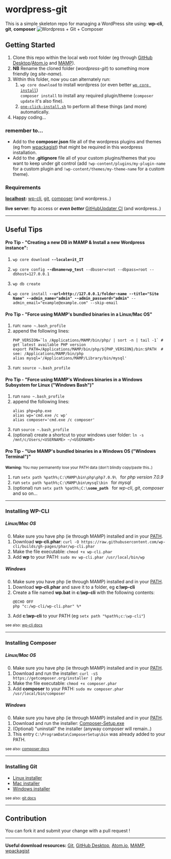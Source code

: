 # wordpress-git

This is a simple skeleton repo for managing a WordPress site using: **wp-cli**, **git**, **composer**
![Wordpress + Git + Composer](https://cdn.deliciousbrains.com/content/uploads/2015/05/Git-Composer.png)

## Getting Started

1. Clone this repo within the local web root folder (eg through [GitHub Desktop](https://desktop.github.com/)/[Atom.io](https://atom.io/) and [MAMP](https://www.mamp.info/)).
2. **NB** Rename the cloned folder (_wordpress-git_) to something more friendly (eg _site-name_).
3. Within this folder, now you can alternately run:
      1. `wp core download` to install wordpress (or even better [`wp core install`](#pro-tip---creating-a-new-db-in-mamp--install-a-new-wordpress-instance))<br>`composer install` to install any required plugin/theme (`composer update` it's also fine).
      2. [`one-click-install.sh`](./one-click-install.sh) to perform all these things (and more) automatically.
6. Happy coding...

### remember to...
- Add to the **composer.json** file all of the wordpress plugins and themes (eg from [wpackagist](http://wpackagist.org/)) that might be required in this wordpress installation.
- Add to the **.gitignore** file all of your custom plugins/themes that you want to keep under git control (add `!wp-content/plugins/my-plugin-name` for a custom plugin and `!wp-content/themes/my-theme-name` for a custom theme).

### Requirements
**[localhost](http://127.0.0.1):** [wp-cli](#installing-wp-cli), [git](#installing-git), [composer](#installing-composer) (and wordpress..)

**live server:** ftp access or _**even better**_ [GitHubUpdater CI](https://medium.com/@limikael/continuous-integration-for-wordpress-d152ec4852e5) (and wordpress..)

---

## Useful Tips

#### Pro Tip - "Creating a new DB in MAMP & Install a new Wordpress instance":

1. `wp core download `**`--locale=it_IT`**

2. `wp core config `**`--dbname=wp_test`**` --dbuser=root --dbpass=root --dbhost=127.0.0.1`

3. `wp db create`

4. `wp core install `**`--url=http://127.0.0.1/folder-name`**` `**`--title="Site Name"`**` `**`--admin_name="admin"`**` `**`--admin_password="admin"`**` --admin_email="example@example.com" --skip-email`

#### Pro Tip - "Force using MAMP's bundled binaries in a Linux/Mac OS"
1. run: `nano ~.bash_profile`
2. append the following lines:
     ```
     PHP_VERSION=`ls /Applications/MAMP/bin/php/ | sort -n | tail -1` # get latest available PHP version
     export PATH=/Applications/MAMP/bin/php/${PHP_VERSION}/bin:$PATH  # see: /Applications/MAMP/bin/php
     alias mysql='/Applications/MAMP/Library/bin/mysql'
     ```
3. run: `source ~.bash_profile`

#### Pro Tip - "Force using MAMP's Windows binaries in a Windows Subsystem for Linux ("Windows Bash")"
1. run `nano ~.bash_profile`
2. append the following lines:
     ```
     alias php=php.exe
     alias wp='cmd.exe /c wp'
     alias composer='cmd.exe /c composer'
     ```
3. run `source ~.bash_profile`
4. (optional) create a shortcut to your windows user folder: `ln -s /mnt/c/Users/<USERNAME> ~/<USERNAME>`

#### Pro Tip - "Use MAMP's bundled binaries in a Windows OS ("Windows Terminal")"
<sub><b>Warning:</b> You may permanently lose your PATH data (don't blindly copy/paste this..)</sub>
1. run ``setx path %path%;C:\MAMP\bin\php\php7.0.9\ `` for _php version 7.0.9_
2. run ``setx path %path%;C:\MAMP\bin\mysql\bin `` for _mysql_
3. (optional) run ``setx path %path%;C:\``**``some_path``**`` `` for _wp-cli_, _git_, _composer_ and so on...

---

### Installing WP-CLI

##### Linux/Mac OS

0. Make sure you have php (ie through MAMP) installed and in your [PATH](#pro-tip---force-using-mamps-bundled-binaries-in-a-linuxmac-os).
1. Download **wp-cli.phar**: `curl -O https://raw.githubusercontent.com/wp-cli/builds/gh-pages/phar/wp-cli.phar`
2. Make the file executable: `chmod +x wp-cli.phar`
3. Add **wp** to your PATH: `sudo mv wp-cli.phar /usr/local/bin/wp`

##### Windows

0. Make sure you have php (ie through MAMP) installed and in your [PATH](#pro-tip---use-mamps-bundled-binaries-in-a-windows-os-windows-terminal).
1. Download **wp-cli.phar** and save it to a folder, eg **c:\wp-cli**
2. Create a file named **wp.bat** in **c:\wp-cli** with the following contents:
     ```
     @ECHO OFF
     php "c:/wp-cli/wp-cli.phar" %*
     ```
3. Add **c:\wp-cli** to your PATH (eg `setx path "%path%;c:\wp-cli"`)

<sub>see also: <a href="https://make.wordpress.org/cli/handbook/installing/">wp-cli docs</a></sub>

---

### Installing Composer

##### Linux/Mac OS

0. Make sure you have php (ie through MAMP) installed and in your [PATH](#pro-tip---force-using-mamps-bundled-binaries-in-a-linuxmac-os).
1. Download and run the installer: `curl -sS https://getcomposer.org/installer | php`
2. Make the file executable: `chmod +x composer.phar`
3. Add **composer** to your PATH: `sudo mv composer.phar /usr/local/bin/composer`

##### Windows

0. Make sure you have php (ie through MAMP) installed and in your [PATH](#pro-tip---use-mamps-bundled-binaries-in-a-windows-os-windows-terminal).
1. Download and run the installer: [Composer-Setup.exe](https://getcomposer.org/Composer-Setup.exe)
2. (Optional) "uninstall" the installer (anyway composer will remain..)
3. This entry `C:\ProgramData\ComposerSetup\bin` was already added to your PATH.

<sub>see also: <a href="https://getcomposer.org/doc/00-intro.md">composer docs</a></sub>

---

### Installing Git

- [Linux installer](https://git-scm.com/download/linux)
- [Mac installer](https://git-scm.com/download/mac)
- [Windows installer](https://git-scm.com/download/win)

<sub>see also: <a href="https://git-scm.com/book/en/">git docs</a></sub>

---

## Contribution

 You can fork it and submit your change with a pull request !

---

**Useful download resources:** [Git](https://git-scm.com/downloads), [GitHub Desktop](https://desktop.github.com/), [Atom.io](https://atom.io/), [MAMP](https://www.mamp.info/en/downloads/), [wpackagist](https://wpackagist.org/)
